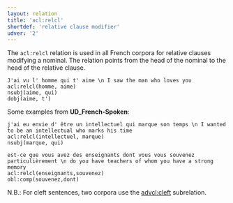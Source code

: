 ```yaml
---
layout: relation
title: 'acl:relcl'
shortdef: 'relative clause modifier'
udver: '2'
---
```


The `acl:relcl` relation is used in all French corpora for relative clauses modifying
a nominal. The relation points from the head of the nominal to the
head of the relative clause.

~~~ sdparse
J'ai vu l' homme qui t' aime \n I saw the man who loves you
acl:relcl(homme, aime)
nsubj(aime, qui)
dobj(aime, t')
~~~

Some examples from **UD_French-Spoken**:

~~~ sdparse
j'ai eu envie d' être un intellectuel qui marque son temps \n I wanted to be an intellectual who marks his time
acl:relcl(intellectuel, marque)
nsubj(marque, qui)
~~~

~~~ sdparse
est-ce que vous avez des enseignants dont vous vous souvenez particulièrement \n do you have teachers of whom you have a strong memory
acl:relcl(enseignants,souvenez)
obl:comp(souvenez,dont)
~~~

N.B.: For cleft sentences, two corpora use the [advcl:cleft]() subrelation.
